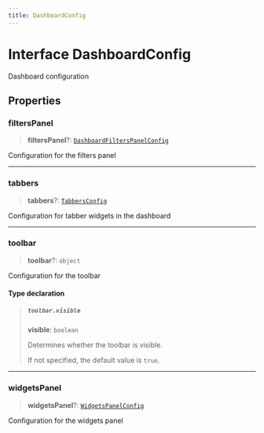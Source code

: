 ```yaml
---
title: DashboardConfig
---
```


# Interface DashboardConfig

Dashboard configuration

## Properties

### filtersPanel

> **filtersPanel**?: [`DashboardFiltersPanelConfig`](interface.DashboardFiltersPanelConfig.md)

Configuration for the filters panel

***

### tabbers

> **tabbers**?: [`TabbersConfig`](../../sdk-ui/type-aliases/type-alias.TabbersConfig.md)

Configuration for tabber widgets in the dashboard

***

### toolbar

> **toolbar**?: `object`

Configuration for the toolbar

#### Type declaration

> ##### `toolbar.visible`
>
> **visible**: `boolean`
>
> Determines whether the toolbar is visible.
>
> If not specified, the default value is `true`.
>
>

***

### widgetsPanel

> **widgetsPanel**?: [`WidgetsPanelConfig`](../../sdk-ui/interfaces/interface.WidgetsPanelConfig.md)

Configuration for the widgets panel
